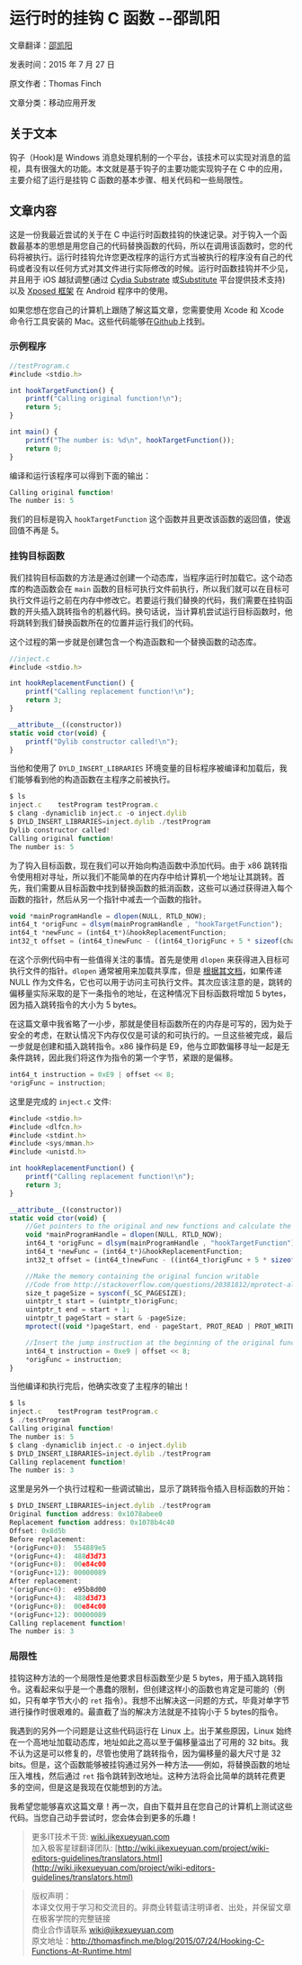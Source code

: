# 运行时的挂钩 C 函数  --邵凯阳

文章翻译：[邵凯阳](https://github.com/shaokaiyang) 

发表时间：2015 年 7 月 27 日  

原文作者：Thomas Finch

文章分类：移动应用开发

## 关于文本

钩子（Hook)是 Windows 消息处理机制的一个平台，该技术可以实现对消息的监视，具有很强大的功能。本文就是基于钩子的主要功能实现钩子在 C 中的应用，主要介绍了运行是挂钩 C 函数的基本步骤、相关代码和一些局限性。

## 文章内容

这是一份我最近尝试的关于在 C 中运行时函数挂钩的快速记录。对于钩入一个函数最基本的思想是用您自己的代码替换函数的代码，所以在调用该函数时，您的代码将被执行。运行时挂钩允许您更改程序的运行方式当被执行的程序没有自己的代码或者没有以任何方式对其文件进行实际修改的时候。运行时函数挂钩并不少见，并且用于 iOS 越狱调整(通过 [Cydia Substrate](http://www.cydiasubstrate.com/) 或[Substitute](https://github.com/comex/substitute) 平台提供技术支持)以及  [Xposed 框架](http://repo.xposed.info/module/de.robv.android.xposed.installer) 在 Android 程序中的使用。

如果您想在您自己的计算机上跟随了解这篇文章，您需要使用 Xcode 和 Xcode 命令行工具安装的 Mac。这些代码能够在[Github](http://repo.xposed.info/module/de.robv.android.xposed.installer)上找到。

### 示例程序

```javascript
//testProgram.c
#include <stdio.h>

int hookTargetFunction() {
    printf("Calling original function!\n");
    return 5;
}

int main() {
    printf("The number is: %d\n", hookTargetFunction());
    return 0;
} 
```  

编译和运行该程序可以得到下面的输出：

```javascript
Calling original function!
The number is: 5
```

我们的目标是钩入 `hookTargetFunction` 这个函数并且更改该函数的返回值，使返回值不再是 5。

### 挂钩目标函数

我们挂钩目标函数的方法是通过创建一个动态库，当程序运行时加载它。这个动态库的构造函数会在 `main` 函数的目标可执行文件前执行，所以我们就可以在目标可执行文件运行之前在内存中修改它。若要运行我们替换的代码，我们需要在挂钩函数的开头插入跳转指令的机器代码。换句话说，当计算机尝试运行目标函数时，他将跳转到我们替换函数所在的位置并运行我们的代码。

这个过程的第一步就是创建包含一个构造函数和一个替换函数的动态库。

```javascript
//inject.c
#include <stdio.h>

int hookReplacementFunction() {
    printf("Calling replacement function!\n");
    return 3;
}

__attribute__((constructor))
static void ctor(void) {
    printf("Dylib constructor called!\n");
}
```

当他和使用了 `DYLD_INSERT_LIBRARIES` 环境变量的目标程序被编译和加载后，我们能够看到他的构造函数在主程序之前被执行。

```javascript
$ ls
inject.c    testProgram testProgram.c
$ clang -dynamiclib inject.c -o inject.dylib
$ DYLD_INSERT_LIBRARIES=inject.dylib ./testProgram
Dylib constructor called!
Calling original function!
The number is: 5
```

为了钩入目标函数，现在我们可以开始向构造函数中添加代码。由于 x86 跳转指令使用相对寻址，所以我们不能简单的在内存中给计算机一个地址让其跳转。首先，我们需要从目标函数中找到替换函数的抵消函数，这些可以通过获得进入每个函数的指针，然后从另一个指针中减去一个函数的指针。

```javascript
void *mainProgramHandle = dlopen(NULL, RTLD_NOW);
int64_t *origFunc = dlsym(mainProgramHandle , "hookTargetFunction");
int64_t *newFunc = (int64_t*)&hookReplacementFunction;
int32_t offset = (int64_t)newFunc - ((int64_t)origFunc + 5 * sizeof(char));
```

在这个示例代码中有一些值得关注的事情。首先是使用 `dlopen` 来获得进入目标可执行文件的指针。`dlopen` 通常被用来加载共享库，但是 [根据其文档](http://linux.die.net/man/3/dlopen)，如果传递 NULL 作为文件名，它也可以用于访问主可执行文件。其次应该注意的是，跳转的偏移量实际采取的是下一条指令的地址，在这种情况下目标函数将增加 5 bytes，因为插入跳转指令的大小为 5 bytes。

在这篇文章中我省略了一小步，那就是使目标函数所在的内存是可写的，因为处于安全的考虑，在默认情况下内存仅仅是可读的和可执行的。一旦这些被完成，最后一步就是创建和插入跳转指令。x86 操作码是 E9，他与立即数偏移寻址一起是无条件跳转，因此我们将这作为指令的第一个字节，紧跟的是偏移。 

```javascript
int64_t instruction = 0xE9 | offset << 8;
*origFunc = instruction;
```

这里是完成的 `inject.c` 文件:

```javascript
#include <stdio.h>
#include <dlfcn.h>
#include <stdint.h>
#include <sys/mman.h>
#include <unistd.h>

int hookReplacementFunction() {
    printf("Calling replacement function!\n");
    return 3;
}

__attribute__((constructor))
static void ctor(void) {
    //Get pointers to the original and new functions and calculate the jump offset
    void *mainProgramHandle = dlopen(NULL, RTLD_NOW);
    int64_t *origFunc = dlsym(mainProgramHandle , "hookTargetFunction");
    int64_t *newFunc = (int64_t*)&hookReplacementFunction;
    int32_t offset = (int64_t)newFunc - ((int64_t)origFunc + 5 * sizeof(char));

    //Make the memory containing the original funcion writable
    //Code from http://stackoverflow.com/questions/20381812/mprotect-always-returns-invalid-arguments
    size_t pageSize = sysconf(_SC_PAGESIZE);
    uintptr_t start = (uintptr_t)origFunc;
    uintptr_t end = start + 1;
    uintptr_t pageStart = start & -pageSize;
    mprotect((void *)pageStart, end - pageStart, PROT_READ | PROT_WRITE | PROT_EXEC);

    //Insert the jump instruction at the beginning of the original function
    int64_t instruction = 0xe9 | offset << 8;
    *origFunc = instruction;
}
```

当他编译和执行完后，他确实改变了主程序的输出！

```javascript
$ ls
inject.c    testProgram testProgram.c
$ ./testProgram 
Calling original function!
The number is: 5
$ clang -dynamiclib inject.c -o inject.dylib
$ DYLD_INSERT_LIBRARIES=inject.dylib ./testProgram
Calling replacement function!
The number is: 3
```

这里是另外一个执行过程和一些调试输出，显示了跳转指令插入目标函数的开始：

```javascript
$ DYLD_INSERT_LIBRARIES=inject.dylib ./testProgram
Original function address: 0x1078abee0
Replacement function address: 0x1078b4c40
Offset: 0x8d5b
Before replacement: 
*(origFunc+0):  554889e5
*(origFunc+4):  488d3d73
*(origFunc+8):  00e84c00
*(origFunc+12): 00000089
After replacement: 
*(origFunc+0):  e95b8d00
*(origFunc+4):  488d3d73
*(origFunc+8):  00e84c00
*(origFunc+12): 00000089
Calling replacement function!
The number is: 3
```

### 局限性

挂钩这种方法的一个局限性是他要求目标函数至少是 5 bytes，用于插入跳转指令。这看起来似乎是一个愚蠢的限制，但创建这样小的函数也肯定是可能的（例如，只有单字节大小的 `ret` 指令）。我想不出解决这一问题的方式，毕竟对单字节进行操作时很艰难的。最直截了当的解决方法就是不挂钩小于 5 bytes的指令。

我遇到的另外一个问题是让这些代码运行在 Linux 上。出于某些原因，Linux 始终在一个高地址加载动态库，地址如此之高以至于偏移量溢出了可用的 32 bits。我不认为这是可以修复的，尽管也使用了跳转指令，因为偏移量的最大尺寸是 32 bits。但是，这个函数能够被挂钩通过另外一种方法——例如，将替换函数的地址压入堆栈，然后通过 `ret` 指令跳转到改地址。这种方法将会比简单的跳转花费更多的空间，但是这是我现在仅能想到的方法。
 
我希望您能够喜欢这篇文章！再一次，自由下载并且在您自己的计算机上测试这些代码。当您自己动手尝试时，您会体会到更多的乐趣！

> 更多IT技术干货: [wiki.jikexueyuan.com](wiki.jikexueyuan.com)   
> 加入极客星球翻译团队: [http://wiki.jikexueyuan.com/project/wiki-editors-guidelines/translators.html](http://wiki.jikexueyuan.com/project/wiki-editors-guidelines/translators.html)   

> 版权声明：   
> 本译文仅用于学习和交流目的。非商业转载请注明译者、出处，并保留文章在极客学院的完整链接   
> 商业合作请联系 wiki@jikexueyuan.com   
> 原文地址：[http://thomasfinch.me/blog/2015/07/24/Hooking-C-Functions-At-Runtime.html ](http://thomasfinch.me/blog/2015/07/24/Hooking-C-Functions-At-Runtime.html )
